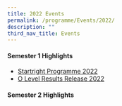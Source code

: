 ```yaml
---
title: 2022 Events
permalink: /programme/Events/2022/
description: ""
third_nav_title: Events
---
```

#### Semester 1 Highlights

*   [Startright Programme 2022](https://staging.d1w3gt6qa53vq2.amplifyapp.com/events/2022-Events/startright-programme-2022/)
*   [O Level Results Release 2022](https://staging.d1w3gt6qa53vq2.amplifyapp.com/events/2022-Events/o-level-results/)

#### Semester 2 Highlights